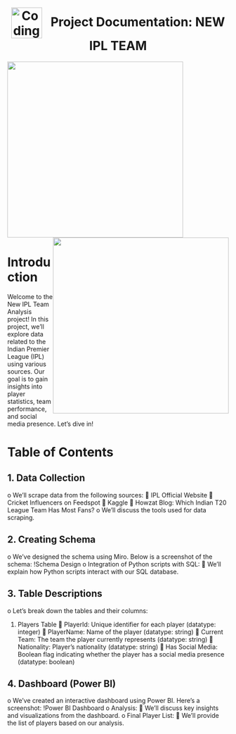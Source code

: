 <h1 align="center"><b><img align="center" alt="Coding" width="70" src="https://github.com/BIB-HACKER/Cricket-Fever---Born-of-New-IPL-Team/blob/main/Logo.png">&nbsp;&nbsp;&nbsp;Project Documentation:  NEW IPL TEAM  </b></h1>     

<p float="left">
  <img src="https://github.com/BIB-HACKER/Cricket-Fever---Born-of-New-IPL-Team/blob/main/InShot_20240511_171603299.jpg" width="400" />
  <img src="https://github.com/BIB-HACKER/Cricket-Fever---Born-of-New-IPL-Team/blob/main/preview-01.jpeg.jpg" width="400" height="400" style="float:right"/>
</p>


# Introduction
Welcome to the New IPL Team Analysis project! In this project, we’ll explore data related to the Indian Premier League (IPL) using various sources. Our goal is to gain insights into player statistics, team performance, and social media presence. Let’s dive in!

# Table of Contents
##    1.	Data Collection
o	We’ll scrape data from the following sources:
	IPL Official Website
	Cricket Influencers on Feedspot
	Kaggle
	Howzat Blog: Which Indian T20 League Team Has Most Fans?
o	We’ll discuss the tools used for data scraping.
## 2.	Creating Schema
o	We’ve designed the schema using Miro. Below is a screenshot of the schema: !Schema Design
o	Integration of Python scripts with SQL:
	We’ll explain how Python scripts interact with our SQL database.
## 3.	Table Descriptions
o	Let’s break down the tables and their columns:
1.	Players Table
	PlayerId: Unique identifier for each player (datatype: integer)
	PlayerName: Name of the player (datatype: string)
	Current Team: The team the player currently represents (datatype: string)
	Nationality: Player’s nationality (datatype: string)
	Has Social Media: Boolean flag indicating whether the player has a social media presence (datatype: boolean)
## 4.	Dashboard (Power BI)
o	We’ve created an interactive dashboard using Power BI. Here’s a screenshot: !Power BI Dashboard
o	Analysis:
	We’ll discuss key insights and visualizations from the dashboard.
o	Final Player List:
	We’ll provide the list of players based on our analysis.

